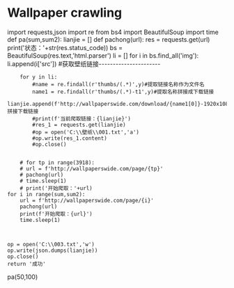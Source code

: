 # Wallpaper crawling
import requests,json
import re
from bs4 import BeautifulSoup
import time
def pa(sum,sum2):
    lianjie = []
    def pachong(url):
        res = requests.get(url)
        print('状态：'+str(res.status_code))
        bs = BeautifulSoup(res.text,'html.parser')
        li = []
        for i in bs.find_all('img'):
            li.append(i['src'])
        #获取壁纸链接----------------------

        
        for y in li:
            #name = re.findall(r'thumbs/(.*)',y)#提取链接名称作为文件名
            name1 = re.findall(r'thumbs/(.*)-t1',y)#提取名称拼接成下载链接
            lianjie.append(f'http://wallpaperswide.com/download/{name1[0]}-1920x1080.html')#拼接下载链接
            #print(f'当前爬取链接：{lianjie}')
            #res_1 = requests.get(lianjie)
            #op = open('C:\\壁纸\\001.txt','a')
            #op.write(res_1.content)
            #op.close()
    

        # for tp in range(3918):
        # url = f'http://wallpaperswide.com/page/{tp}'
        # pachong(url)
        # time.sleep(1)
        # print('开始爬取：'+url)
    for i in range(sum,sum2):
        url = f'http://wallpaperswide.com/page/{i}'
        pachong(url)
        print(f'开始爬取：{url}')
        time.sleep(1)



    op = open('C:\\003.txt','w')
    op.write(json.dumps(lianjie))
    op.close()
    return '成功'

pa(50,100)
